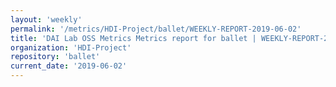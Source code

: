 ```yaml
---
layout: 'weekly'
permalink: '/metrics/HDI-Project/ballet/WEEKLY-REPORT-2019-06-02'
title: 'DAI Lab OSS Metrics Metrics report for ballet | WEEKLY-REPORT-2019-06-02'
organization: 'HDI-Project'
repository: 'ballet'
current_date: '2019-06-02'
---
```

